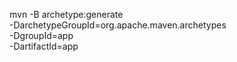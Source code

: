 mvn -B archetype:generate \
  -DarchetypeGroupId=org.apache.maven.archetypes \
  -DgroupId=app \
  -DartifactId=app
